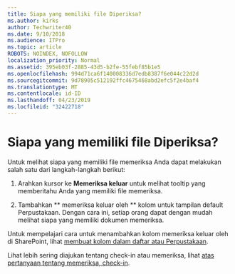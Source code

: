 ```yaml
---
title: Siapa yang memiliki file Diperiksa?
ms.author: kirks
author: Techwriter40
ms.date: 9/10/2018
ms.audience: ITPro
ms.topic: article
ROBOTS: NOINDEX, NOFOLLOW
localization_priority: Normal
ms.assetid: 395eb03f-2885-43d5-b2fe-55febf85b1e5
ms.openlocfilehash: 994d71ca6f140008336d7edb8387f6e044c22d2d
ms.sourcegitcommit: 9d78905c512192ffc4675468abd2efc5f2e4baf4
ms.translationtype: MT
ms.contentlocale: id-ID
ms.lasthandoff: 04/23/2019
ms.locfileid: "32422718"
---
```

# <a name="who-has-a-file-checked-out"></a>Siapa yang memiliki file Diperiksa?

Untuk melihat siapa yang memiliki file memeriksa Anda dapat melakukan salah satu dari langkah-langkah berikut:
  
1. Arahkan kursor ke **Memeriksa keluar** untuk melihat tooltip yang memberitahu Anda yang memiliki file memeriksa. 
    
2. Tambahkan ** memeriksa keluar oleh ** kolom untuk tampilan default Perpustakaan. Dengan cara ini, setiap orang dapat dengan mudah melihat siapa yang memiliki dokumen memeriksa. 
    
Untuk mempelajari cara untuk menambahkan kolom memeriksa keluar oleh di SharePoint, lihat [membuat kolom dalam daftar atau Perpustakaan](https://go.microsoft.com/fwlink/?linkid=2019591). 
  
Lihat lebih sering diajukan tentang check-in atau memeriksa, lihat [atas pertanyaan tentang memeriksa, check-in](https://go.microsoft.com/fwlink/?linkid=2018786).
  

